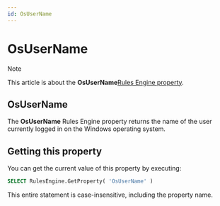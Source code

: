 ```yaml
---
id: OsUserName
---
```


# OsUserName



> [!NOTE]
> This article is about the **OsUserName**[Rules Engine property](/docs/Modeller_and_Rules_Engine/Rules_Engine_properties).

## **OsUserName**

The **OsUserName** Rules Engine property returns the name of the user currently logged in on the Windows operating system.

## Getting this property

You can get the current value of this property by executing:

```sql
SELECT RulesEngine.GetProperty( 'OsUserName' )
```

This entire statement is case-insensitive, including the property name.